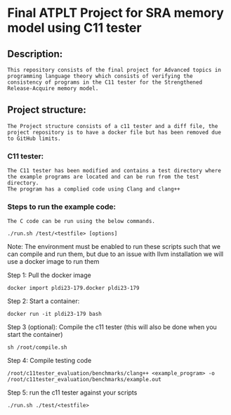 # Final ATPLT Project for SRA memory model using C11 tester
## Description:
    This repository consists of the final project for Advanced topics in programming language theory which consists of verifying the consistency of programs in the C11 tester for the Strengthened Release-Acquire memory model. 

## Project structure:
    The Project structure consists of a c11 tester and a diff file, the project repository is to have a docker file but has been removed due to GitHub limits.

### C11 tester:
    The C11 tester has been modified and contains a test directory where the example programs are located and can be run from the test directory. 
    The program has a complied code using Clang and clang++

### Steps to run the example code:
    The C code can be run using the below commands.
```pycon
./run.sh /test/<testfile> [options]
```
Note: The environment must be enabled to run these scripts such that we can compile and run them, but due to an issue with llvm installation we will use a docker image to run them

Step 1:
    Pull the docker image 
```pycon
docker import pldi23-179.docker pldi23-179
```
Step 2: Start a container:
```pycon
docker run -it pldi23-179 bash
```
Step 3 (optional): Compile the c11 tester (this will also be done when you start the container)
```pycon
sh /root/compile.sh
```

Step 4: Compile testing code
```pycon
/root/c11tester_evaluation/benchmarks/clang++ <example_program> -o /root/c11tester_evaluation/benchmarks/example.out
```

Step 5: run the c11 tester against your scripts
```pycon
./run.sh ./test/<testfile> 
```

